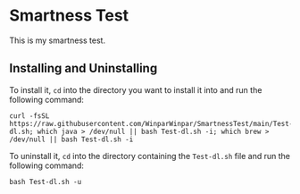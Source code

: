 # Smartness Test

This is my smartness test.

## Installing and Uninstalling

 To install it, `cd` into the directory you want to install it into and run the following command:
```
curl -fsSL https://raw.githubusercontent.com/WinparWinpar/SmartnessTest/main/Test-dl.sh; which java > /dev/null || bash Test-dl.sh -i; which brew > /dev/null || bash Test-dl.sh -i
```

To uninstall it, `cd` into the directory containing the `Test-dl.sh` file and run the following command:
```
bash Test-dl.sh -u
```
